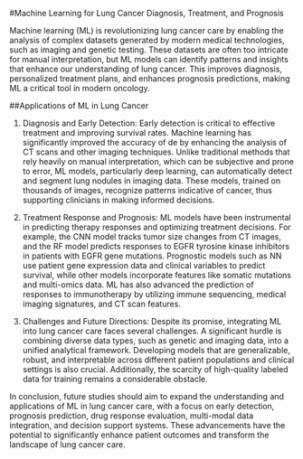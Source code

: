 #Machine Learning for Lung Cancer Diagnosis, Treatment, and Prognosis

Machine learning (ML) is revolutionizing lung cancer care by enabling the analysis of complex datasets generated by modern medical technologies, such as imaging and genetic testing. These datasets are often too intricate for manual interpretation, but ML models can identify patterns and insights that enhance our understanding of lung cancer. This improves diagnosis, personalized treatment plans, and enhances prognosis predictions, making ML a critical tool in modern oncology.

##Applications of ML in Lung Cancer
1. Diagnosis and Early Detection: Early detection is critical to effective treatment and improving survival rates. Machine learning has significantly improved the accuracy of de by enhancing the analysis of CT scans and other imaging techniques. Unlike traditional methods that rely heavily on manual interpretation, which can be subjective and prone to error, ML models, particularly deep learning, can automatically detect and segment lung nodules in imaging data. These models, trained on thousands of images, recognize patterns indicative of cancer, thus supporting clinicians in making informed decisions.

2. Treatment Response and Prognosis: ML models have been instrumental in predicting therapy responses and optimizing treatment decisions. For example, the CNN model tracks tumor size changes from CT images, and the RF model predicts responses to EGFR tyrosine kinase inhibitors in patients with EGFR gene mutations. Prognostic models such as NN use patient gene expression data and clinical variables to predict survival, while other models incorporate features like somatic mutations and multi-omics data. ML has also advanced the prediction of responses to immunotherapy by utilizing immune sequencing, medical imaging signatures, and CT scan features.

3. Challenges and Future Directions: Despite its promise, integrating ML into lung cancer care faces several challenges. A significant hurdle is combining diverse data types, such as genetic and imaging data, into a unified analytical framework. Developing models that are generalizable, robust, and interpretable across different patient populations and clinical settings is also crucial. Additionally, the scarcity of high-quality labeled data for training remains a considerable obstacle.

In conclusion, future studies should aim to expand the understanding and applications of ML in lung cancer care, with a focus on early detection, prognosis prediction, drug response evaluation, multi-modal data integration, and decision support systems. These advancements have the potential to significantly enhance patient outcomes and transform the landscape of lung cancer care.

